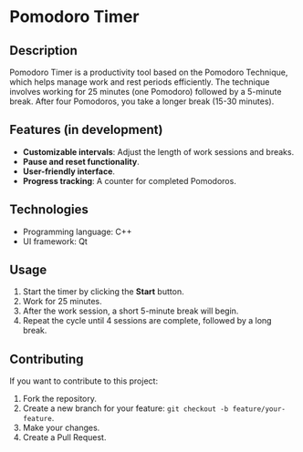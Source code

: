 
# Pomodoro Timer

## Description
Pomodoro Timer is a productivity tool based on the Pomodoro Technique, which helps manage work and rest periods efficiently. The technique involves working for 25 minutes (one Pomodoro) followed by a 5-minute break. After four Pomodoros, you take a longer break (15-30 minutes).

## Features (in development)
- **Customizable intervals**: Adjust the length of work sessions and breaks.
- **Pause and reset functionality**.
- **User-friendly interface**.
- **Progress tracking**: A counter for completed Pomodoros.

## Technologies
- Programming language: C++
- UI framework: Qt

## Usage
1. Start the timer by clicking the **Start** button.
2. Work for 25 minutes.
3. After the work session, a short 5-minute break will begin.
4. Repeat the cycle until 4 sessions are complete, followed by a long break.

## Contributing
If you want to contribute to this project:
1. Fork the repository.
2. Create a new branch for your feature:  `git checkout -b feature/your-feature`.
4. Make your changes.
5. Create a Pull Request. 
